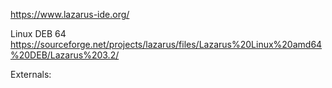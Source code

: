 https://www.lazarus-ide.org/

Linux DEB 64
https://sourceforge.net/projects/lazarus/files/Lazarus%20Linux%20amd64%20DEB/Lazarus%203.2/

Externals:
